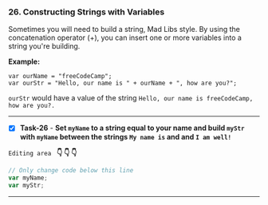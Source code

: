 ### 26. Constructing Strings with Variables

Sometimes you will need to build a string, Mad Libs style. By using the concatenation operator (+), you can insert one or more variables into a string you're building.

**Example:**
```JS
var ourName = "freeCodeCamp";
var ourStr = "Hello, our name is " + ourName + ", how are you?";
```
`ourStr` would have a value of the string `Hello, our name is freeCodeCamp, how are you?.`
*****************************************************

- [x] **Task-26** - **Set `myName` to a string equal to your name and build `myStr` with `myName` between the strings `My name is` and and `I am well!`**

``Editing area `` **:point_down: :point_down: :point_down:**

```js
// Only change code below this line
var myName;
var myStr;
```
*************************************************************************************

